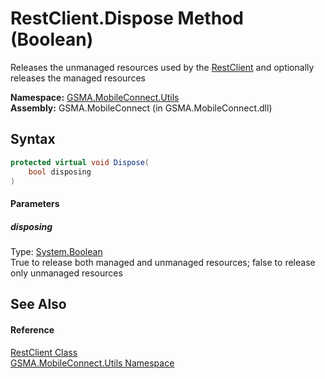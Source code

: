 RestClient.Dispose Method (Boolean)
===================================
Releases the unmanaged resources used by the [RestClient][1] and optionally releases the managed resources

**Namespace:** [GSMA.MobileConnect.Utils][2]  
**Assembly:** GSMA.MobileConnect (in GSMA.MobileConnect.dll)

Syntax
------

```csharp
protected virtual void Dispose(
	bool disposing
)
```

#### Parameters

##### *disposing*
Type: [System.Boolean][3]  
True to release both managed and unmanaged resources; false to release only unmanaged resources


See Also
--------

#### Reference
[RestClient Class][1]  
[GSMA.MobileConnect.Utils Namespace][2]  

[1]: README.md
[2]: ../README.md
[3]: http://msdn.microsoft.com/en-us/library/a28wyd50
[4]: ../../_icons/Help.png